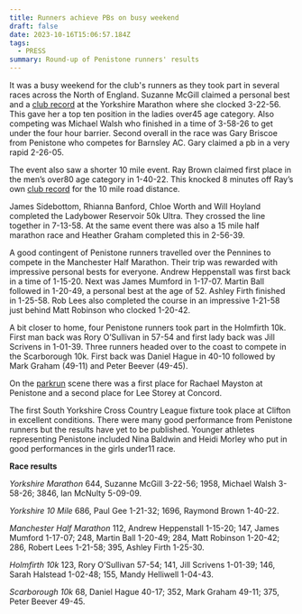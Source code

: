```yaml
---
title: Runners achieve PBs on busy weekend
draft: false
date: 2023-10-16T15:06:57.184Z
tags:
  - PRESS
summary: Round-up of Penistone runners' results
---
```

It was a busy weekend for the club's runners as they took part in several races across the North of England.  Suzanne McGill claimed a personal best and a [club record](http://results.pfrac.co.uk/records/) at the Yorkshire Marathon where she clocked 3-22-56.  This gave her a top ten position in the ladies over45 age category.  Also competing was Michael Walsh who finished in a time of 3-58-26 to get under the four hour barrier.  Second overall in the race was Gary Briscoe from Penistone who competes for Barnsley AC.  Gary claimed a pb in a very rapid 2-26-05.  

The event also saw a shorter 10 mile event.  Ray Brown claimed first place in the men’s over80 age category in 1-40-22.  This knocked 8 minutes off Ray’s own [club record](http://results.pfrac.co.uk/records/) for the 10 mile road distance.

James Sidebottom, Rhianna Banford, Chloe Worth and Will Hoyland completed the Ladybower Reservoir 50k Ultra.  They crossed the line together in 7-13-58.  At the same event there was also a 15 mile half marathon race and Heather Graham completed this in 2-56-39.

A good contingent of Penistone runners travelled over the Pennines to compete in the Manchester Half Marathon.  Their trip was rewarded with impressive personal bests for everyone.  Andrew Heppenstall was first back in a time of 1-15-20.  Next was James Mumford in 1-17-07.  Martin Ball followed in 1-20-49, a personal best at the age of 52.  Ashley Firth finished in 1-25-58.  Rob Lees also completed the course in an impressive 1-21-58 just behind Matt Robinson who clocked 1-20-42.

A bit closer to home, four Penistone runners took part in the Holmfirth 10k.  First man back was Rory O’Sullivan in 57-54 and first lady back was Jill Scrivens in 1-01-39.  Three runners headed over to the coast to compete in the Scarborough 10k.  First back was Daniel Hague in 40-10 followed by Mark Graham (49-11) and Peter Beever (49-45).

On the [parkrun](https://results.pfrac.co.uk/parkrun-2023/latest) scene there was a first place for Rachael Mayston at Penistone and a second place for Lee Storey at Concord.

The first South Yorkshire Cross Country League fixture took place at Clifton in excellent conditions.  There were many good performance from Penistone runners but the results have yet to be published.  Younger athletes representing Penistone included Nina Baldwin and Heidi Morley who put in good performances in the girls under11 race.

**Race results**

*Yorkshire Marathon*
644, Suzanne McGill 3-22-56; 1958, Michael Walsh 3-58-26; 3846, Ian McNulty 5-09-09.

*Yorkshire 10 Mile*
686, Paul Gee 1-21-32; 1696, Raymond Brown 1-40-22.

*Manchester Half Marathon*
112, Andrew Heppenstall 1-15-20; 147, James Mumford 1-17-07; 248, Martin Ball 1-20-49; 284, Matt Robinson 1-20-42; 286, Robert Lees 1-21-58; 395, Ashley Firth 1-25-30.

*Holmfirth 10k*
123, Rory O’Sullivan 57-54; 141, Jill Scrivens 1-01-39; 146, Sarah Halstead 1-02-48; 155, Mandy Helliwell 1-04-43.

*Scarborough 10k*
68, Daniel Hague 40-17; 352, Mark Graham 49-11; 375, Peter Beever 49-45.